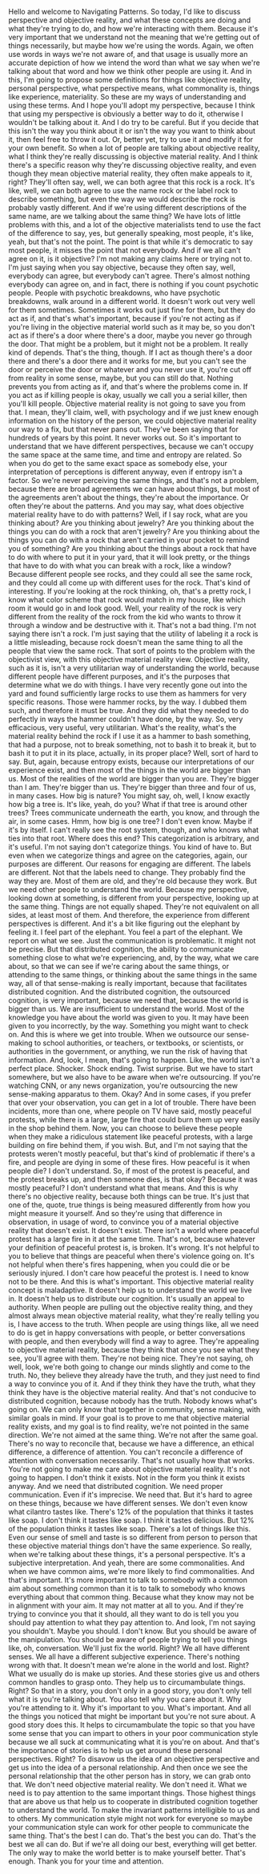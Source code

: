 Hello and welcome to Navigating Patterns. So today, I'd like to discuss perspective and objective reality, and what these concepts are doing and what they're trying to do, and how we're interacting with them. Because it's very important that we understand not the meaning that we're getting out of things necessarily, but maybe how we're using the words. Again, we often use words in ways we're not aware of, and that usage is usually more an accurate depiction of how we intend the word than what we say when we're talking about that word and how we think other people are using it. And in this, I'm going to propose some definitions for things like objective reality, personal perspective, what perspective means, what commonality is, things like experience, materiality. So these are my ways of understanding and using these terms. And I hope you'll adopt my perspective, because I think that using my perspective is obviously a better way to do it, otherwise I wouldn't be talking about it. And I do try to be careful. But if you decide that this isn't the way you think about it or isn't the way you want to think about it, then feel free to throw it out. Or, better yet, try to use it and modify it for your own benefit. So when a lot of people are talking about objective reality, what I think they're really discussing is objective material reality. And I think there's a specific reason why they're discussing objective reality, and even though they mean objective material reality, they often make appeals to it, right? They'll often say, well, we can both agree that this rock is a rock. It's like, well, we can both agree to use the name rock or the label rock to describe something, but even the way we would describe the rock is probably vastly different. And if we're using different descriptions of the same name, are we talking about the same thing? We have lots of little problems with this, and a lot of the objective materialists tend to use the fact of the difference to say, yes, but generally speaking, most people, it's like, yeah, but that's not the point. The point is that while it's democratic to say most people, it misses the point that not everybody. And if we all can't agree on it, is it objective? I'm not making any claims here or trying not to. I'm just saying when you say objective, because they often say, well, everybody can agree, but everybody can't agree. There's almost nothing everybody can agree on, and in fact, there is nothing if you count psychotic people. People with psychotic breakdowns, who have psychotic breakdowns, walk around in a different world. It doesn't work out very well for them sometimes. Sometimes it works out just fine for them, but they do act as if, and that's what's important, because if you're not acting as if you're living in the objective material world such as it may be, so you don't act as if there's a door where there's a door, maybe you never go through the door. That might be a problem, but it might not be a problem. It really kind of depends. That's the thing, though. If I act as though there's a door there and there's a door there and it works for me, but you can't see the door or perceive the door or whatever and you never use it, you're cut off from reality in some sense, maybe, but you can still do that. Nothing prevents you from acting as if, and that's where the problems come in. If you act as if killing people is okay, usually we call you a serial killer, then you'll kill people. Objective material reality is not going to save you from that. I mean, they'll claim, well, with psychology and if we just knew enough information on the history of the person, we could objective material reality our way to a fix, but that never pans out. They've been saying that for hundreds of years by this point. It never works out. So it's important to understand that we have different perspectives, because we can't occupy the same space at the same time, and time and entropy are related. So when you do get to the same exact space as somebody else, your interpretation of perceptions is different anyway, even if entropy isn't a factor. So we're never perceiving the same things, and that's not a problem, because there are broad agreements we can have about things, but most of the agreements aren't about the things, they're about the importance. Or often they're about the patterns. And you may say, what does objective material reality have to do with patterns? Well, if I say rock, what are you thinking about? Are you thinking about jewelry? Are you thinking about the things you can do with a rock that aren't jewelry? Are you thinking about the things you can do with a rock that aren't carried in your pocket to remind you of something? Are you thinking about the things about a rock that have to do with where to put it in your yard, that it will look pretty, or the things that have to do with what you can break with a rock, like a window? Because different people see rocks, and they could all see the same rock, and they could all come up with different uses for the rock. That's kind of interesting. If you're looking at the rock thinking, oh, that's a pretty rock, I know what color scheme that rock would match in my house, like which room it would go in and look good. Well, your reality of the rock is very different from the reality of the rock from the kid who wants to throw it through a window and be destructive with it. That's not a bad thing. I'm not saying there isn't a rock. I'm just saying that the utility of labeling it a rock is a little misleading, because rock doesn't mean the same thing to all the people that view the same rock. That sort of points to the problem with the objectivist view, with this objective material reality view. Objective reality, such as it is, isn't a very utilitarian way of understanding the world, because different people have different purposes, and it's the purposes that determine what we do with things. I have very recently gone out into the yard and found sufficiently large rocks to use them as hammers for very specific reasons. Those were hammer rocks, by the way. I dubbed them such, and therefore it must be true. And they did what they needed to do perfectly in ways the hammer couldn't have done, by the way. So, very efficacious, very useful, very utilitarian. What's the reality, what's the material reality behind the rock if I use it as a hammer to bash something, that had a purpose, not to break something, not to bash it to break it, but to bash it to put it in its place, actually, in its proper place? Well, sort of hard to say. But, again, because entropy exists, because our interpretations of our experience exist, and then most of the things in the world are bigger than us. Most of the realities of the world are bigger than you are. They're bigger than I am. They're bigger than us. They're bigger than three and four of us, in many cases. How big is nature? You might say, oh, well, I know exactly how big a tree is. It's like, yeah, do you? What if that tree is around other trees? Trees communicate underneath the earth, you know, and through the air, in some cases. Hmm, how big is one tree? I don't even know. Maybe if it's by itself. I can't really see the root system, though, and who knows what ties into that root. Where does this end? This categorization is arbitrary, and it's useful. I'm not saying don't categorize things. You kind of have to. But even when we categorize things and agree on the categories, again, our purposes are different. Our reasons for engaging are different. The labels are different. Not that the labels need to change. They probably find the way they are. Most of them are old, and they're old because they work. But we need other people to understand the world. Because my perspective, looking down at something, is different from your perspective, looking up at the same thing. Things are not equally shaped. They're not equivalent on all sides, at least most of them. And therefore, the experience from different perspectives is different. And it's a bit like figuring out the elephant by feeling it. I feel part of the elephant. You feel a part of the elephant. We report on what we see. Just the communication is problematic. It might not be precise. But that distributed cognition, the ability to communicate something close to what we're experiencing, and, by the way, what we care about, so that we can see if we're caring about the same things, or attending to the same things, or thinking about the same things in the same way, all of that sense-making is really important, because that facilitates distributed cognition. And the distributed cognition, the outsourced cognition, is very important, because we need that, because the world is bigger than us. We are insufficient to understand the world. Most of the knowledge you have about the world was given to you. It may have been given to you incorrectly, by the way. Something you might want to check on. And this is where we get into trouble. When we outsource our sense-making to school authorities, or teachers, or textbooks, or scientists, or authorities in the government, or anything, we run the risk of having that information. And, look, I mean, that's going to happen. Like, the world isn't a perfect place. Shocker. Shock ending. Twist surprise. But we have to start somewhere, but we also have to be aware when we're outsourcing. If you're watching CNN, or any news organization, you're outsourcing the new sense-making apparatus to them. Okay? And in some cases, if you prefer that over your observation, you can get in a lot of trouble. There have been incidents, more than one, where people on TV have said, mostly peaceful protests, while there is a large, large fire that could burn them up very easily in the shop behind them. Now, you can choose to believe these people when they make a ridiculous statement like peaceful protests, with a large building on fire behind them, if you wish. But, and I'm not saying that the protests weren't mostly peaceful, but that's kind of problematic if there's a fire, and people are dying in some of these fires. How peaceful is it when people die? I don't understand. So, if most of the protest is peaceful, and the protest breaks up, and then someone dies, is that okay? Because it was mostly peaceful? I don't understand what that means. And this is why there's no objective reality, because both things can be true. It's just that one of the, quote, true things is being measured differently from how you might measure it yourself. And so they're using that difference in observation, in usage of word, to convince you of a material objective reality that doesn't exist. It doesn't exist. There isn't a world where peaceful protest has a large fire in it at the same time. That's not, because whatever your definition of peaceful protest is, is broken. It's wrong. It's not helpful to you to believe that things are peaceful when there's violence going on. It's not helpful when there's fires happening, when you could die or be seriously injured. I don't care how peaceful the protest is. I need to know not to be there. And this is what's important. This objective material reality concept is maladaptive. It doesn't help us to understand the world we live in. It doesn't help us to distribute our cognition. It's usually an appeal to authority. When people are pulling out the objective reality thing, and they almost always mean objective material reality, what they're really telling you is, I have access to the truth. When people are using things like, all we need to do is get in happy conversations with people, or better conversations with people, and then everybody will find a way to agree. They're appealing to objective material reality, because they think that once you see what they see, you'll agree with them. They're not being nice. They're not saying, oh well, look, we're both going to change our minds slightly and come to the truth. No, they believe they already have the truth, and they just need to find a way to convince you of it. And if they think they have the truth, what they think they have is the objective material reality. And that's not conducive to distributed cognition, because nobody has the truth. Nobody knows what's going on. We can only know that together in community, sense making, with similar goals in mind. If your goal is to prove to me that objective material reality exists, and my goal is to find reality, we're not pointed in the same direction. We're not aimed at the same thing. We're not after the same goal. There's no way to reconcile that, because we have a difference, an ethical difference, a difference of attention. You can't reconcile a difference of attention with conversation necessarily. That's not usually how that works. You're not going to make me care about objective material reality. It's not going to happen. I don't think it exists. Not in the form you think it exists anyway. And we need that distributed cognition. We need proper communication. Even if it's imprecise. We need that. But it's hard to agree on these things, because we have different senses. We don't even know what cilantro tastes like. There's 12% of the population that thinks it tastes like soap. I don't think it tastes like soap. I think it tastes delicious. But 12% of the population thinks it tastes like soap. There's a lot of things like this. Even our sense of smell and taste is so different from person to person that these objective material things don't have the same experience. So really, when we're talking about these things, it's a personal perspective. It's a subjective interpretation. And yeah, there are some commonalities. And when we have common aims, we're more likely to find commonalities. And that's important. It's more important to talk to somebody with a common aim about something common than it is to talk to somebody who knows everything about that common thing. Because what they know may not be in alignment with your aim. It may not matter at all to you. And if they're trying to convince you that it should, all they want to do is tell you you should pay attention to what they pay attention to. And look, I'm not saying you shouldn't. Maybe you should. I don't know. But you should be aware of the manipulation. You should be aware of people trying to tell you things like, oh, conversation. We'll just fix the world. Right? We all have different senses. We all have a different subjective experience. There's nothing wrong with that. It doesn't mean we're alone in the world and lost. Right? What we usually do is make up stories. And these stories give us and others common handles to grasp onto. They help us to circumambulate things. Right? So that in a story, you don't only in a good story, you don't only tell what it is you're talking about. You also tell why you care about it. Why you're attending to it. Why it's important to you. What's important. And all the things you noticed that might be important but you're not sure about. A good story does this. It helps to circumambulate the topic so that you have some sense that you can impart to others in your poor communication style because we all suck at communicating what it is you're on about. And that's the importance of stories is to help us get around these personal perspectives. Right? To disavow us the idea of an objective perspective and get us into the idea of a personal relationship. And then once we see the personal relationship that the other person has in story, we can grab onto that. We don't need objective material reality. We don't need it. What we need is to pay attention to the same important things. Those highest things that are above us that help us to cooperate in distributed cognition together to understand the world. To make the invariant patterns intelligible to us and to others. My communication style might not work for everyone so maybe your communication style can work for other people to communicate the same thing. That's the best I can do. That's the best you can do. That's the best we all can do. But if we're all doing our best, everything will get better. The only way to make the world better is to make yourself better. That's enough. Thank you for your time and attention.